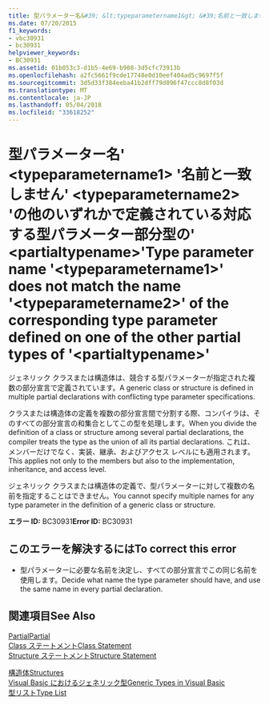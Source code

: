 ```yaml
---
title: 型パラメーター名&#39; &lt;typeparametername1&gt; &#39;名前と一致しません&#39; &lt;typeparametername2&gt; &#39;の他のいずれかで定義されている対応する型パラメーター部分型の&#39; &lt;partialtypename&gt;&#39;
ms.date: 07/20/2015
f1_keywords:
- vbc30931
- bc30931
helpviewer_keywords:
- BC30931
ms.assetid: 01b053c3-d1b5-4e69-b908-3d5cfc73913b
ms.openlocfilehash: a2fc5661f9cde17748e0d10eef404ad5c9697f5f
ms.sourcegitcommit: 3d5d33f384eeba41b2dff79d096f47ccc8d8f03d
ms.translationtype: MT
ms.contentlocale: ja-JP
ms.lasthandoff: 05/04/2018
ms.locfileid: "33618252"
---
```

# <a name="type-parameter-name-39lttypeparametername1gt39-does-not-match-the-name-39lttypeparametername2gt39-of-the-corresponding-type-parameter-defined-on-one-of-the-other-partial-types-of-39ltpartialtypenamegt39"></a><span data-ttu-id="ef91a-102">型パラメーター名&#39; &lt;typeparametername1&gt; &#39;名前と一致しません&#39; &lt;typeparametername2&gt; &#39;の他のいずれかで定義されている対応する型パラメーター部分型の&#39; &lt;partialtypename&gt;&#39;</span><span class="sxs-lookup"><span data-stu-id="ef91a-102">Type parameter name &#39;&lt;typeparametername1&gt;&#39; does not match the name &#39;&lt;typeparametername2&gt;&#39; of the corresponding type parameter defined on one of the other partial types of &#39;&lt;partialtypename&gt;&#39;</span></span>
<span data-ttu-id="ef91a-103">ジェネリック クラスまたは構造体は、競合する型パラメーターが指定された複数の部分宣言で定義されています。</span><span class="sxs-lookup"><span data-stu-id="ef91a-103">A generic class or structure is defined in multiple partial declarations with conflicting type parameter specifications.</span></span>  
  
 <span data-ttu-id="ef91a-104">クラスまたは構造体の定義を複数の部分宣言間で分割する際、コンパイラは、そのすべての部分宣言の和集合としてこの型を処理します。</span><span class="sxs-lookup"><span data-stu-id="ef91a-104">When you divide the definition of a class or structure among several partial declarations, the compiler treats the type as the union of all its partial declarations.</span></span> <span data-ttu-id="ef91a-105">これは、メンバーだけでなく、実装、継承、およびアクセス レベルにも適用されます。</span><span class="sxs-lookup"><span data-stu-id="ef91a-105">This applies not only to the members but also to the implementation, inheritance, and access level.</span></span>  
  
 <span data-ttu-id="ef91a-106">ジェネリック クラスまたは構造体の定義で、型パラメーターに対して複数の名前を指定することはできません。</span><span class="sxs-lookup"><span data-stu-id="ef91a-106">You cannot specify multiple names for any type parameter in the definition of a generic class or structure.</span></span>  
  
 <span data-ttu-id="ef91a-107">**エラー ID:** BC30931</span><span class="sxs-lookup"><span data-stu-id="ef91a-107">**Error ID:** BC30931</span></span>  
  
## <a name="to-correct-this-error"></a><span data-ttu-id="ef91a-108">このエラーを解決するには</span><span class="sxs-lookup"><span data-stu-id="ef91a-108">To correct this error</span></span>  
  
-   <span data-ttu-id="ef91a-109">型パラメーターに必要な名前を決定し、すべての部分宣言でこの同じ名前を使用します。</span><span class="sxs-lookup"><span data-stu-id="ef91a-109">Decide what name the type parameter should have, and use the same name in every partial declaration.</span></span>  
  
## <a name="see-also"></a><span data-ttu-id="ef91a-110">関連項目</span><span class="sxs-lookup"><span data-stu-id="ef91a-110">See Also</span></span>  
 [<span data-ttu-id="ef91a-111">Partial</span><span class="sxs-lookup"><span data-stu-id="ef91a-111">Partial</span></span>](../../visual-basic/language-reference/modifiers/partial.md)  
 [<span data-ttu-id="ef91a-112">Class ステートメント</span><span class="sxs-lookup"><span data-stu-id="ef91a-112">Class Statement</span></span>](../../visual-basic/language-reference/statements/class-statement.md)  
 [<span data-ttu-id="ef91a-113">Structure ステートメント</span><span class="sxs-lookup"><span data-stu-id="ef91a-113">Structure Statement</span></span>](../../visual-basic/language-reference/statements/structure-statement.md)  
   
 [<span data-ttu-id="ef91a-114">構造体</span><span class="sxs-lookup"><span data-stu-id="ef91a-114">Structures</span></span>](../../visual-basic/programming-guide/language-features/data-types/structures.md)  
 [<span data-ttu-id="ef91a-115">Visual Basic におけるジェネリック型</span><span class="sxs-lookup"><span data-stu-id="ef91a-115">Generic Types in Visual Basic</span></span>](../../visual-basic/programming-guide/language-features/data-types/generic-types.md)  
 [<span data-ttu-id="ef91a-116">型リスト</span><span class="sxs-lookup"><span data-stu-id="ef91a-116">Type List</span></span>](../../visual-basic/language-reference/statements/type-list.md)
